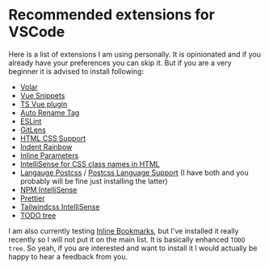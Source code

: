 # Recommended extensions for VSCode

Here is a list of extensions I am using personally. It is opinionated and if you already have your preferences you can skip it. But if you are a very beginner it is advised to install following:

- [Volar](https://marketplace.visualstudio.com/items?itemName=Vue.volar)
- [Vue Snippets](https://marketplace.visualstudio.com/items?itemName=sdras.vue-vscode-snippets)
- [TS Vue plugin](https://marketplace.visualstudio.com/items?itemName=Vue.vscode-typescript-vue-plugin)
- [Auto Rename Tag](https://marketplace.visualstudio.com/items?itemName=formulahendry.auto-rename-tag)
- [ESLint](https://marketplace.visualstudio.com/items?itemName=dbaeumer.vscode-eslint)
- [GitLens](https://marketplace.visualstudio.com/items?itemName=eamodio.gitlens)
- [HTML CSS Support](https://marketplace.visualstudio.com/items?itemName=ecmel.vscode-html-css)
- [Indent Rainbow](https://marketplace.visualstudio.com/items?itemName=oderwat.indent-rainbow)
- [Inline Parameters](https://marketplace.visualstudio.com/items?itemName=RichardLuo.inline-parameters)
- [IntelliSense for CSS class names in HTML](https://marketplace.visualstudio.com/items?itemName=Zignd.html-css-class-completion)
- [Langauge Postcss](https://marketplace.visualstudio.com/items?itemName=cpylua.language-postcss) / [Postcss Language Support](https://marketplace.visualstudio.com/items?itemName=csstools.postcss) (I have both and you probably will be fine just installing the latter)
- [NPM IntelliSense](https://marketplace.visualstudio.com/items?itemName=christian-kohler.npm-intellisense)
- [Prettier](https://marketplace.visualstudio.com/items?itemName=esbenp.prettier-vscode)
- [Tailwindcss IntelliSense](https://marketplace.visualstudio.com/items?itemName=bradlc.vscode-tailwindcss)
- [TODO tree](https://marketplace.visualstudio.com/items?itemName=Gruntfuggly.todo-tree)

I am also currently testing [Inline Bookmarks](https://marketplace.visualstudio.com/items?itemName=tintinweb.vscode-inline-bookmarks), but I've installed it really recently so I will not put it on the main list. It is basically enhanced `TODO tree`. So yeah, if you are interested and want to install it I would actually be happy to hear a feedback from you.
